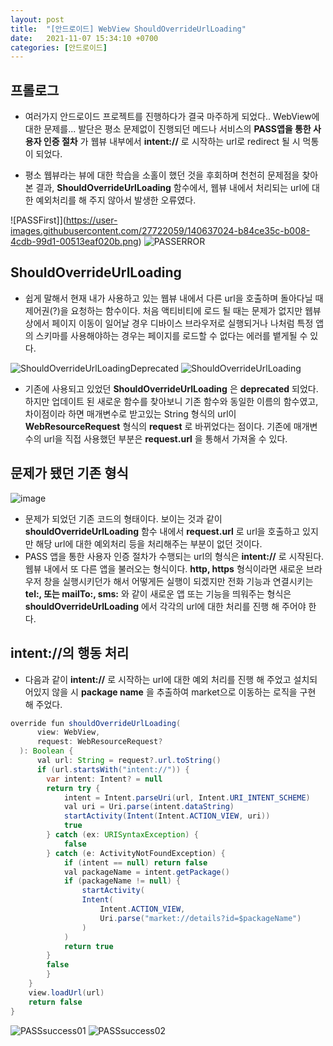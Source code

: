 ```yaml
---
layout: post
title:  "[안드로이드] WebView ShouldOverrideUrlLoading"
date:   2021-11-07 15:34:10 +0700
categories: [안드로이드]
---
```


## 프롤로그

 * 여러가지 안드로이드 프로젝트를 진행하다가 결국 마주하게 되었다.. WebView에 대한 문제를... 발단은 평소 문제없이 진행되던 메드나 서비스의 __PASS앱을 통한 사용자 인증 절차__ 가 웹뷰 내부에서 __intent://__ 로 시작하는 url로 redirect 될 시 먹통이 되었다.

 * 평소 웹뷰라는 뷰에 대한 학습을 소홀이 했던 것을 후회하며 천천히 문제점을 찾아 본 결과, __ShouldOverrideUrlLoading__ 함수에서, 웹뷰 내에서 처리되는 url에 대한 예외처리를 해 주지 않아서 발생한 오류였다.

![PASSFirst]](https://user-images.githubusercontent.com/27722059/140637024-b84ce35c-b008-4cdb-99d1-00513eaf020b.png)
![PASSERROR](https://user-images.githubusercontent.com/27722059/140637030-24c5cd5d-a742-4ea6-994d-f03548d576e1.png)

## ShouldOverrideUrlLoading
 * 쉽게 말해서 현재 내가 사용하고 있는 웹뷰 내에서 다른 url을 호출하며 돌아다닐 때 제어권(?)을 요청하는 함수이다. 처음 액티비티에 로드 될 때는 문제가 없지만 웹뷰 상에서 페이지 이동이 일어날 경우 디바이스 브라우저로 실행되거나 나처럼 특정 앱의 스키마를 사용해야하는 경우는 페이지를 로드할 수 없다는 에러를 뱉게될 수 있다.

![ShouldOverrideUrlLoadingDeprecated](https://user-images.githubusercontent.com/27722059/140636493-5738d772-53ae-47b2-b842-d4cacd03940d.png)
![ShouldOverrideUrlLoading](https://user-images.githubusercontent.com/27722059/140636518-39c6bc85-19de-4329-8d2b-8220104b93ea.png)

 * 기존에 사용되고 있었던 __ShouldOverrideUrlLoading__ 은 __deprecated__ 되었다. 하지만 업데이트 된 새로운 함수를 찾아보니 기존 함수와 동일한 이름의 함수였고, 차이점이라 하면 매개변수로 받고있는 String 형식의 url이 __WebResourceRequest__ 형식의 __request__ 로 바뀌었다는 점이다. 기존에 매개변수의 url을 직접 사용했던 부분은 __request.url__ 을 통해서 가져올 수 있다.

## 문제가 됐던 기존 형식
![image](https://user-images.githubusercontent.com/27722059/140636772-a129061e-cd1f-463e-b861-98f2afa6d9cd.png)
 * 문제가 되었던 기존 코드의 형태이다. 보이는 것과 같이 __shouldOverrideUrlLoading__ 함수 내에서 __request.url__ 로 url을 호출하고 있지만 해당 url에 대한 예외처리 등을 처리해주는 부분이 없던 것이다.
 * PASS 앱을 통한 사용자 인증 절차가 수행되는 url의 형식은 __intent://__ 로 시작된다. 웹뷰 내에서 또 다른 앱을 불러오는 형식이다. __http, https__ 형식이라면 새로운 브라우저 창을 실행시키던가 해서 어떻게든 실행이 되겠지만 전화 기능과 연결시키는 __tel:, 또는 mailTo:, sms:__ 와 같이 새로운 앱 또는 기능을 띄워주는 형식은 __shouldOverrideUrlLoading__ 에서 각각의 url에 대한 처리를 진행 해 주어야 한다.

## intent://의 행동 처리

 * 다음과 같이 __intent://__ 로 시작하는 url에 대한 예외 처리를 진행 해 주었고 설치되어있지 않을 시 __package name__ 을 추출하여 market으로 이동하는 로직을 구현 해 주었다.

```java
override fun shouldOverrideUrlLoading(
      view: WebView,
      request: WebResourceRequest?
  ): Boolean {
      val url: String = request?.url.toString()
      if (url.startsWith("intent://")) {
        var intent: Intent? = null
        return try {
            intent = Intent.parseUri(url, Intent.URI_INTENT_SCHEME)
            val uri = Uri.parse(intent.dataString)
            startActivity(Intent(Intent.ACTION_VIEW, uri))
            true
        } catch (ex: URISyntaxException) {
            false
        } catch (e: ActivityNotFoundException) {
            if (intent == null) return false
            val packageName = intent.getPackage()
            if (packageName != null) {
                startActivity(
                Intent(
                    Intent.ACTION_VIEW,
                    Uri.parse("market://details?id=$packageName")
                )
            )
            return true
        }
        false
        }
    }
    view.loadUrl(url)
    return false
}
```

![PASSsuccess01](https://user-images.githubusercontent.com/27722059/140638325-eb2db37c-3060-424d-b8ad-b7a639ea18f6.png)
![PASSsuccess02](https://user-images.githubusercontent.com/27722059/140638345-7001ddd5-9193-498b-aae0-aff231f1777a.png)
